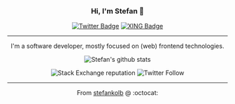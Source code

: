 <div align="center">

  ### Hi, I'm Stefan 👋

  [![Twitter Badge](https://img.shields.io/badge/-Twitter-1ca0f1?style=flat-square&labelColor=1ca0f1&logo=twitter&logoColor=white&link=https://twitter.com/stefan_kolb)](https://twitter.com/stefan_kolb)
  [![XING Badge](https://img.shields.io/badge/-XING-006567?style=flat-square&labelColor=006567&logo=xing&logoColor=white&link=https://www.xing.com/profile/Stefan_Kolb28)](https://www.xing.com/profile/Stefan_Kolb28)

  ---

  I'm a software developer, mostly focused on (web) frontend technologies.


  ![Stefan's github stats](https://github-readme-stats.vercel.app/api?username=stefankolb&show_icons=true&theme=gruvbox)

  ![Stack Exchange reputation](https://img.shields.io/stackexchange/stackoverflow/r/3917816?label=stackoverflow&logo=stackoverflow)
  ![Twitter Follow](https://img.shields.io/twitter/follow/stefan_kolb?label=twitter&style=social)

  ---

  From [stefankolb](https://github.com/stefankolb) @ :octocat:

</div>

<!--
**stefankolb/stefankolb** is a ✨ _special_ ✨ repository because its `README.md` (this file) appears on your GitHub profile.

Here are some ideas to get you started:

- 🔭 I’m currently working on ...
- 🌱 I’m currently learning ...
- 👯 I’m looking to collaborate on ...
- 🤔 I’m looking for help with ...
- 💬 Ask me about ...
- 📫 How to reach me: ...
- 😄 Pronouns: ...
- ⚡ Fun fact: ...
-->
